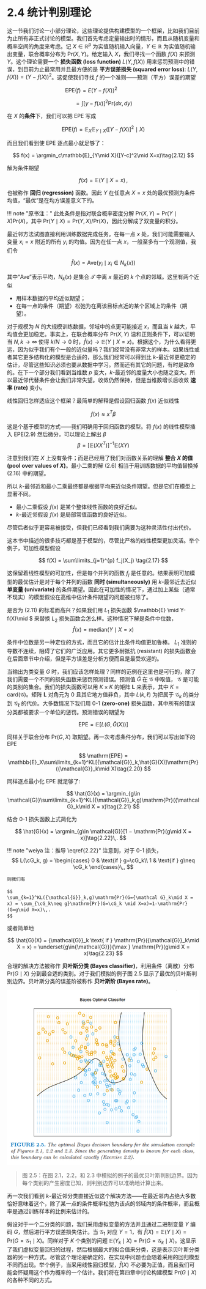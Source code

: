 # 2.4 统计判别理论

这一节我们讨论一小部分理论，这些理论提供构建模型的一个框架，比如我们目前为止所有非正式讨论的模型。我们首先考虑定量输出时的情形，而且从随机变量和概率空间的角度来考虑。记 $X\in \mathbb{R}^p$ 为实值随机输入向量，$Y\in \mathbb{R}$ 为实值随机输出变量，联合概率分布为 $\mathrm{Pr}(X,Y)$。给定输入 $X$，我们寻找一个函数 $f(X)$ 来预测 $Y$。这个理论需要一个 **损失函数 (loss function)** $L(Y,f(X))$ 用来惩罚预测中的错误，到目前为止最常用并且最方便的是 **平方误差损失 (squared error loss)**: $L(Y,f(X))=(Y-f(X))^2$。这促使我们寻找 $f$ 的一个准则——预测（平方）误差的期望

$$
\mathrm{EPE}(f)=E(Y-f(X))^2\qquad\qquad\tag{2.9}
$$

$$
=\int[y-f(x)]^2\mathrm{Pr}(dx,dy)\tag{2.10}
$$

在 $X$ 的**条件**下，我们可以把 $\mathrm{EPE}$ 写成

$$
\mathrm{EPE}(f) = \mathbb{E}_X\mathbb{E}_{Y\mid X}([Y-f(X)]^2\mid X)\tag{2.11}
$$

而且我们看到使 $\mathrm{EPE}$ 逐点最小就足够了：

$$
f(x) = \argmin_c\mathbb{E}_{Y\mid X}([Y-c]^2\mid X=x)\tag{2.12}
$$

解为条件期望

$$
f(x) = \mathbb{E}(Y\mid X=x)\tag{2.13}\,,
$$

也被称作 **回归 (regression)** 函数。因此 $Y$ 在任意点 $X=x$ 处的最优预测为条件均值，“最优”是在均方误差意义下的。

!!! note "原书注："
	此处条件是指对联合概率密度分解 $\mathrm{Pr}(X, Y ) = \mathrm{Pr}(Y \mid X)\mathrm{Pr}(X)$，其中 $\mathrm{Pr}(Y \mid X) = \mathrm{Pr}(Y, X)/\mathrm{Pr}(X)$，因此分解成了双变量的积分。

最近邻方法试图直接利用训练数据完成任务。在每一点 $x$ 处，我们可能需要输入变量 $x_i=x$ 附近的所有 $y_i$ 的均值。因为在任一点 $x$，一般至多有一个观测值，我们令

$$
\hat{f}(x)=\mathrm{Ave}(y_i\mid x_i\in N_k(x))\tag{2.14}
$$

其中“Ave”表示平均，$N_k(x)$ 是集合 $\mathcal{T}$ 中离 $x$ 最近的 $k$ 个点的邻域。这里有两个近似

- 用样本数据的平均近似期望；
- 在每一点的条件（期望）松弛为在离该目标点近的某个区域上的条件（期望）。

对于规模为 $N$ 的大规模训练数据，邻域中的点更可能接近 $x$，而且当 $k$ 越大，平均值会更加稳定。事实上，在联合概率分布 $\mathrm{Pr}(X,Y)$ 温和正则条件下，可以证明当 $N,k \longrightarrow \infty$ 使得 $k/N \longrightarrow 0$ 时，$\hat{f}(x) \longrightarrow \mathbb{E}(Y \mid X = x)$。根据这个，为什么看得更远，因为似乎我们有个一般的近似量吗？我们经常没有非常大的样本。如果线性或者其它更多结构化的模型是合适的，那么我们经常可以得到比 $k$-最近邻更稳定的估计，尽管这些知识必须也要从数据中学习。然而还有其它的问题，有时是致命的。在下一个部分我们看到当维数 $p$ 变大，$k$-最近邻的度量大小也随之变大。所以最近邻代替条件会让我们非常失望。收敛仍然保持，但是当维数增长后收敛 **速率 (rate)** 变小。

线性回归怎样适应这个框架？最简单的解释是假设回归函数 $f(x)$ 近似线性

$$
f(x)\approx x^T\beta\tag{2.15}
$$

这是个基于模型的方式——我们明确用于回归函数的模型。将 $f(x)$ 的线性模型插入 $\mathrm{EPE} (2.9)$ 然后微分，可以理论上解出 $\beta$
$$
\beta = [\mathbb{E}(XX^T)]^{-1}\mathbb{E}(XY)\tag{2.16}
$$

注意到我们在 $X$ 上没有条件；而是已经用了我们对函数关系的理解 **整合 $X$ 的值 (pool over values of $X$)**。最小二乘的解 $(2.6)$ 相当于用训练数据的平均值替换掉 $(2.16)$ 中的期望。

所以 $k$-最邻近和最小二乘最终都是根据平均来近似条件期望。但是它们在模型上显著不同。

- 最小二乘假设 $f(x)$ 是某个整体线性函数的良好近似。
- $k$-最近邻假设 $f(x)$ 是局部常值函数的良好近似。

尽管后者似乎更容易被接受，但我们已经看到我们需要为这种灵活性付出代价。

这本书中描述的很多技巧都是基于模型的，尽管比严格的线性模型更加灵活。举个例子，可加性模型假设

$$
f(X) = \sum\limits_{j=1}^{p} f_j(X_j) \tag{2.17}
$$

这保留着线性模型的可加性，但是每个并列的函数 $f_j$ 是任意的。结果表明可加模型的最优估计是对于每个并列的函数 **同时 (simultaneously)** 用 $k$-最邻近去近似 **单变量 (univariate)** 的条件期望。因此在可加性的情况下，通过加上某些（通常不现实）的模型假设在高维中估计条件期望的问题被扫除了。

是否为 $(2.11)$ 的标准而高兴？如果我们用 $L_1$ 损失函数 $\mathbb{E} \mid Y-f(X)\mid $ 来替换 $L_2$ 损失函数会怎么样。这种情况下解是条件中位数，
$$
\hat{f}(x) = \mathrm{median}(Y \mid X = x)\tag{2.18}
$$

条件中位数是另一种定位的方式，而且它的估计比条件均值更加鲁棒。 $L_1$ 准则的导数不连续，阻碍了它们的广泛应用。其它更多耐抵抗 (resistant) 的损失函数会在后面章节中介绍，但是平方误差是分析方便而且是最受欢迎的。

当输出为类变量 $G$ 时，我们应该怎样处理？同样的范例在这里也是可行的，除了我们需要一个不同的损失函数来惩罚预测错误。预测值 $\hat{G}$ 在 $\mathcal G$ 中取值， $\mathcal G$ 是可能的类别的集合。我们的损失函数可以用 $K\times K$ 的矩阵 $\mathbf{L}$ 来表示，其中 $K=\mathrm{card}({\mathcal G})$。矩阵 $\mathbf{L}$ 对角元为 $0$ 且其它地方值非负，其中 $L(k,\ell)$ 为把属于 $\mathcal G_k$ 的类分到 $\mathcal G_\ell$ 的代价。大多数情况下我们用 $0$-$1$ **(zero-one)** 损失函数，其中所有的错误分类都被要求一个单位的惩罚。预测错误的期望为

$$
\mathrm{EPE} = \mathbb{E}[L(G,\hat{G}(X))]\tag{2.19}
$$

同样关于联合分布 $\mathrm{Pr}(G,X)$ 取期望。再一次考虑条件分布，我们可以写出如下的 $\mathrm{EPE}$

$$
\mathrm{EPE} = \mathbb{E}_X\sum\limits_{k=1}^KL[{\mathcal{G}}_k,\hat{G}(X)]\mathrm{Pr}({\mathcal{G}}_k\mid X)\tag{2.20}
$$

同样逐点最小化 $\mathrm{EPE}$ 就足够了:

$$
\hat{G}(x) = \argmin_{g\in \mathcal{G}}\sum\limits_{k=1}^KL({\mathcal{G}}_k,g)\mathrm{Pr}({\mathcal G}_k\mid X = x)\tag{2.21}
$$

结合 0-1 损失函数上式简化为

$$
\hat{G}(x) = \argmin_{g\in \mathcal{G}}[1 − \mathrm{Pr}(g\mid X = x)]\tag{2.22}\,.
$$

!!! note "weiya 注：推导 \eqref{2.22}"
    注意到，对于 0-1 损失，
    $$
    L(\cG_k, g) = \begin{cases}
        0 & \text{if } g=\cG_k\\
        1 & \text{if } g\neq \cG_k
    \end{cases}\,,
    $$

    则我们有
    
    $$
    \sum_{k=1}^KL({\mathcal{G}}_k,g)\mathrm{Pr}(G={\mathcal G}_k\mid X = x) = \sum_{\cG_k\neq g}\mathrm{Pr}(G=\cG_k \mid X=x)=1-\mathrm{Pr}(G=g\mid X=x)\,.
    $$

或者简单地

$$
\hat{G}(X) = {\mathcal{G}}_k \text{ if } \mathrm{Pr}({\mathcal{G}}_k\mid X = x) = \underset{g\in{\mathcal{G}}}{\max } \mathrm{Pr}(g\mid X = x)\tag{2.23}
$$

合理的解决方法被称作 **贝叶斯分类 (Bayes classifier)**，利用条件（离散）分布 $\mathrm{Pr}(G\mid X)$ 分到最合适的类别。对于我们模拟的例子图 2.5 显示了最优的贝叶斯判别边界。贝叶斯分类的误差阶被称作 **贝叶斯阶 (Bayes rate)**。

![](../img/02/fig2.5.png)

> 图 2.5：在图 2.1，2.2，和 2.3 中模拟的例子的最优贝叶斯判别边界。因为每个类别的产生密度已知，则判别边界可以准确地计算出来。

再一次我们看到 $k$-最近邻分类直接近似这个解决方法——在最近邻内占绝大多数恰好意味着这个，除了某一点的条件概率松弛为该点的邻域内的条件概率，而且概率是通过训练样本的比例来估计的。

假设对于一个二分类的问题，我们采用虚拟变量的方法并且通过二进制变量 $Y$ 编码 $G$，然后进行平方误差损失估计。当 ${\mathcal{G}}_1$ 对应 $Y=1$，有 $\hat{f}(X)=\mathbb{E}(Y\mid X)=\mathrm{Pr}(G={\mathcal{G}}_1\mid X)$。同样对于 $K$ 个类别的问题 $\mathbb{E}(Y_k\mid X)=\mathrm{Pr}(G={\mathcal{G}}_k\mid X)$。这显示了我们虚拟变量回归的过程，然后根据最大的拟合值来分类，这是表示贝叶斯分类器的另一种方式。尽管这个理论是确定的，在实现中问题也会随着采用的回归模型不同而出现。举个例子，当采用线性回归模型，$\hat{f}(X)$ 不必要为正值，而且我们可能会怀疑用这个作为概率的一个估计。我们将在第四章中讨论构建模型 $\mathrm{Pr}(G\mid X)$ 的各种不同的方式。
